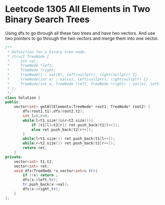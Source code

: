 # Leetcode 1305 All Elements in Two Binary Search Trees

Using dfs to go through all these two trees and have two vectors. And use two pointers to go through the two vectors and merge them into one vector.

```cpp
/**
 * Definition for a binary tree node.
 * struct TreeNode {
 *     int val;
 *     TreeNode *left;
 *     TreeNode *right;
 *     TreeNode() : val(0), left(nullptr), right(nullptr) {}
 *     TreeNode(int x) : val(x), left(nullptr), right(nullptr) {}
 *     TreeNode(int x, TreeNode *left, TreeNode *right) : val(x), left(left), right(right) {}
 * };
 */
class Solution {
public:
    vector<int> getAllElements(TreeNode* root1, TreeNode* root2) {
        dfs(root1,t1);dfs(root2,t2);
        int l=0,r=0;
        while(l<t1.size()&&r<t2.size()){
            if (t1[l]<t2[r]) ret.push_back(t1[l++]);
            else ret.push_back(t2[r++]);
        }
        while(l<t1.size()) ret.push_back(t1[l++]);
        while(r<t2.size()) ret.push_back(t2[r++]);
        return ret;
    }
private:
    vector<int> t1,t2;
    vector<int> ret;
    void dfs(TreeNode *x,vector<int>& tr){
        if (!x) return ;
        dfs(x->left,tr);
        tr.push_back(x->val);
        dfs(x->right,tr);
    }
};
```
